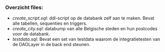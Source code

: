 ### Overzicht files:

* *create_script.sql*: ddl-script op de databank zelf aan te maken. Bevat alle tabellen, sequenties en triggers.
* *create_city.sql*: databump van alle Belgische steden en hun postcodes voor de databank.
* *testdata.sql*: Bevat een set van testdata waarom de integratietesten van de DAOLayer in de back end steunen.